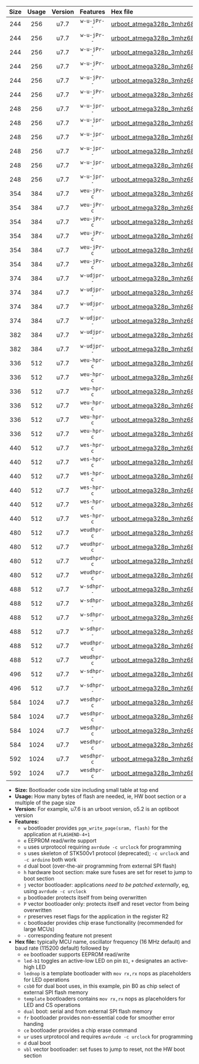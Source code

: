 |Size|Usage|Version|Features|Hex file|
|:-:|:-:|:-:|:-:|:--|
|244|256|u7.7|`w-u-jPr--`|[urboot_atmega328p_3mhz6864_460800bps_led+b1_ur_vbl.hex](https://raw.githubusercontent.com/stefanrueger/urboot.hex/main/mcus/atmega328p/fcpu_3mhz6864/460800_bps/urboot_atmega328p_3mhz6864_460800bps_led+b1_ur_vbl.hex)|
|244|256|u7.7|`w-u-jPr--`|[urboot_atmega328p_3mhz6864_460800bps_led+b5_ur_vbl.hex](https://raw.githubusercontent.com/stefanrueger/urboot.hex/main/mcus/atmega328p/fcpu_3mhz6864/460800_bps/urboot_atmega328p_3mhz6864_460800bps_led+b5_ur_vbl.hex)|
|244|256|u7.7|`w-u-jPr--`|[urboot_atmega328p_3mhz6864_460800bps_led+d5_ur_vbl.hex](https://raw.githubusercontent.com/stefanrueger/urboot.hex/main/mcus/atmega328p/fcpu_3mhz6864/460800_bps/urboot_atmega328p_3mhz6864_460800bps_led+d5_ur_vbl.hex)|
|244|256|u7.7|`w-u-jPr--`|[urboot_atmega328p_3mhz6864_460800bps_led-b1_ur_vbl.hex](https://raw.githubusercontent.com/stefanrueger/urboot.hex/main/mcus/atmega328p/fcpu_3mhz6864/460800_bps/urboot_atmega328p_3mhz6864_460800bps_led-b1_ur_vbl.hex)|
|244|256|u7.7|`w-u-jPr--`|[urboot_atmega328p_3mhz6864_460800bps_led-d5_ur_vbl.hex](https://raw.githubusercontent.com/stefanrueger/urboot.hex/main/mcus/atmega328p/fcpu_3mhz6864/460800_bps/urboot_atmega328p_3mhz6864_460800bps_led-d5_ur_vbl.hex)|
|244|256|u7.7|`w-u-jPr--`|[urboot_atmega328p_3mhz6864_460800bps_lednop_ur_vbl.hex](https://raw.githubusercontent.com/stefanrueger/urboot.hex/main/mcus/atmega328p/fcpu_3mhz6864/460800_bps/urboot_atmega328p_3mhz6864_460800bps_lednop_ur_vbl.hex)|
|248|256|u7.7|`w-u-jpr--`|[urboot_atmega328p_3mhz6864_460800bps_led+b1_fr_ur_vbl.hex](https://raw.githubusercontent.com/stefanrueger/urboot.hex/main/mcus/atmega328p/fcpu_3mhz6864/460800_bps/urboot_atmega328p_3mhz6864_460800bps_led+b1_fr_ur_vbl.hex)|
|248|256|u7.7|`w-u-jpr--`|[urboot_atmega328p_3mhz6864_460800bps_led+b5_fr_ur_vbl.hex](https://raw.githubusercontent.com/stefanrueger/urboot.hex/main/mcus/atmega328p/fcpu_3mhz6864/460800_bps/urboot_atmega328p_3mhz6864_460800bps_led+b5_fr_ur_vbl.hex)|
|248|256|u7.7|`w-u-jpr--`|[urboot_atmega328p_3mhz6864_460800bps_led+d5_fr_ur_vbl.hex](https://raw.githubusercontent.com/stefanrueger/urboot.hex/main/mcus/atmega328p/fcpu_3mhz6864/460800_bps/urboot_atmega328p_3mhz6864_460800bps_led+d5_fr_ur_vbl.hex)|
|248|256|u7.7|`w-u-jpr--`|[urboot_atmega328p_3mhz6864_460800bps_led-b1_fr_ur_vbl.hex](https://raw.githubusercontent.com/stefanrueger/urboot.hex/main/mcus/atmega328p/fcpu_3mhz6864/460800_bps/urboot_atmega328p_3mhz6864_460800bps_led-b1_fr_ur_vbl.hex)|
|248|256|u7.7|`w-u-jpr--`|[urboot_atmega328p_3mhz6864_460800bps_led-d5_fr_ur_vbl.hex](https://raw.githubusercontent.com/stefanrueger/urboot.hex/main/mcus/atmega328p/fcpu_3mhz6864/460800_bps/urboot_atmega328p_3mhz6864_460800bps_led-d5_fr_ur_vbl.hex)|
|248|256|u7.7|`w-u-jpr--`|[urboot_atmega328p_3mhz6864_460800bps_lednop_fr_ur_vbl.hex](https://raw.githubusercontent.com/stefanrueger/urboot.hex/main/mcus/atmega328p/fcpu_3mhz6864/460800_bps/urboot_atmega328p_3mhz6864_460800bps_lednop_fr_ur_vbl.hex)|
|354|384|u7.7|`weu-jPr-c`|[urboot_atmega328p_3mhz6864_460800bps_ee_led+b1_fr_ce_ur_vbl.hex](https://raw.githubusercontent.com/stefanrueger/urboot.hex/main/mcus/atmega328p/fcpu_3mhz6864/460800_bps/urboot_atmega328p_3mhz6864_460800bps_ee_led+b1_fr_ce_ur_vbl.hex)|
|354|384|u7.7|`weu-jPr-c`|[urboot_atmega328p_3mhz6864_460800bps_ee_led+b5_fr_ce_ur_vbl.hex](https://raw.githubusercontent.com/stefanrueger/urboot.hex/main/mcus/atmega328p/fcpu_3mhz6864/460800_bps/urboot_atmega328p_3mhz6864_460800bps_ee_led+b5_fr_ce_ur_vbl.hex)|
|354|384|u7.7|`weu-jPr-c`|[urboot_atmega328p_3mhz6864_460800bps_ee_led+d5_fr_ce_ur_vbl.hex](https://raw.githubusercontent.com/stefanrueger/urboot.hex/main/mcus/atmega328p/fcpu_3mhz6864/460800_bps/urboot_atmega328p_3mhz6864_460800bps_ee_led+d5_fr_ce_ur_vbl.hex)|
|354|384|u7.7|`weu-jPr-c`|[urboot_atmega328p_3mhz6864_460800bps_ee_led-b1_fr_ce_ur_vbl.hex](https://raw.githubusercontent.com/stefanrueger/urboot.hex/main/mcus/atmega328p/fcpu_3mhz6864/460800_bps/urboot_atmega328p_3mhz6864_460800bps_ee_led-b1_fr_ce_ur_vbl.hex)|
|354|384|u7.7|`weu-jPr-c`|[urboot_atmega328p_3mhz6864_460800bps_ee_led-d5_fr_ce_ur_vbl.hex](https://raw.githubusercontent.com/stefanrueger/urboot.hex/main/mcus/atmega328p/fcpu_3mhz6864/460800_bps/urboot_atmega328p_3mhz6864_460800bps_ee_led-d5_fr_ce_ur_vbl.hex)|
|354|384|u7.7|`weu-jPr-c`|[urboot_atmega328p_3mhz6864_460800bps_ee_lednop_fr_ce_ur_vbl.hex](https://raw.githubusercontent.com/stefanrueger/urboot.hex/main/mcus/atmega328p/fcpu_3mhz6864/460800_bps/urboot_atmega328p_3mhz6864_460800bps_ee_lednop_fr_ce_ur_vbl.hex)|
|374|384|u7.7|`w-udjpr--`|[urboot_atmega328p_3mhz6864_460800bps_led+b1_csb0_dual_ur_vbl.hex](https://raw.githubusercontent.com/stefanrueger/urboot.hex/main/mcus/atmega328p/fcpu_3mhz6864/460800_bps/urboot_atmega328p_3mhz6864_460800bps_led+b1_csb0_dual_ur_vbl.hex)|
|374|384|u7.7|`w-udjpr--`|[urboot_atmega328p_3mhz6864_460800bps_led+d5_csb0_dual_ur_vbl.hex](https://raw.githubusercontent.com/stefanrueger/urboot.hex/main/mcus/atmega328p/fcpu_3mhz6864/460800_bps/urboot_atmega328p_3mhz6864_460800bps_led+d5_csb0_dual_ur_vbl.hex)|
|374|384|u7.7|`w-udjpr--`|[urboot_atmega328p_3mhz6864_460800bps_led-b1_csb0_dual_ur_vbl.hex](https://raw.githubusercontent.com/stefanrueger/urboot.hex/main/mcus/atmega328p/fcpu_3mhz6864/460800_bps/urboot_atmega328p_3mhz6864_460800bps_led-b1_csb0_dual_ur_vbl.hex)|
|374|384|u7.7|`w-udjpr--`|[urboot_atmega328p_3mhz6864_460800bps_led-d5_csb0_dual_ur_vbl.hex](https://raw.githubusercontent.com/stefanrueger/urboot.hex/main/mcus/atmega328p/fcpu_3mhz6864/460800_bps/urboot_atmega328p_3mhz6864_460800bps_led-d5_csb0_dual_ur_vbl.hex)|
|382|384|u7.7|`w-udjpr--`|[urboot_atmega328p_3mhz6864_460800bps_led+b1_csd5_dual_ur_vbl.hex](https://raw.githubusercontent.com/stefanrueger/urboot.hex/main/mcus/atmega328p/fcpu_3mhz6864/460800_bps/urboot_atmega328p_3mhz6864_460800bps_led+b1_csd5_dual_ur_vbl.hex)|
|382|384|u7.7|`w-udjpr--`|[urboot_atmega328p_3mhz6864_460800bps_template_dual_ur_vbl.hex](https://raw.githubusercontent.com/stefanrueger/urboot.hex/main/mcus/atmega328p/fcpu_3mhz6864/460800_bps/urboot_atmega328p_3mhz6864_460800bps_template_dual_ur_vbl.hex)|
|336|512|u7.7|`weu-hpr-c`|[urboot_atmega328p_3mhz6864_460800bps_ee_led+b1_fr_ce_ur.hex](https://raw.githubusercontent.com/stefanrueger/urboot.hex/main/mcus/atmega328p/fcpu_3mhz6864/460800_bps/urboot_atmega328p_3mhz6864_460800bps_ee_led+b1_fr_ce_ur.hex)|
|336|512|u7.7|`weu-hpr-c`|[urboot_atmega328p_3mhz6864_460800bps_ee_led+b5_fr_ce_ur.hex](https://raw.githubusercontent.com/stefanrueger/urboot.hex/main/mcus/atmega328p/fcpu_3mhz6864/460800_bps/urboot_atmega328p_3mhz6864_460800bps_ee_led+b5_fr_ce_ur.hex)|
|336|512|u7.7|`weu-hpr-c`|[urboot_atmega328p_3mhz6864_460800bps_ee_led+d5_fr_ce_ur.hex](https://raw.githubusercontent.com/stefanrueger/urboot.hex/main/mcus/atmega328p/fcpu_3mhz6864/460800_bps/urboot_atmega328p_3mhz6864_460800bps_ee_led+d5_fr_ce_ur.hex)|
|336|512|u7.7|`weu-hpr-c`|[urboot_atmega328p_3mhz6864_460800bps_ee_led-b1_fr_ce_ur.hex](https://raw.githubusercontent.com/stefanrueger/urboot.hex/main/mcus/atmega328p/fcpu_3mhz6864/460800_bps/urboot_atmega328p_3mhz6864_460800bps_ee_led-b1_fr_ce_ur.hex)|
|336|512|u7.7|`weu-hpr-c`|[urboot_atmega328p_3mhz6864_460800bps_ee_led-d5_fr_ce_ur.hex](https://raw.githubusercontent.com/stefanrueger/urboot.hex/main/mcus/atmega328p/fcpu_3mhz6864/460800_bps/urboot_atmega328p_3mhz6864_460800bps_ee_led-d5_fr_ce_ur.hex)|
|336|512|u7.7|`weu-hpr-c`|[urboot_atmega328p_3mhz6864_460800bps_ee_lednop_fr_ce_ur.hex](https://raw.githubusercontent.com/stefanrueger/urboot.hex/main/mcus/atmega328p/fcpu_3mhz6864/460800_bps/urboot_atmega328p_3mhz6864_460800bps_ee_lednop_fr_ce_ur.hex)|
|440|512|u7.7|`wes-hpr-c`|[urboot_atmega328p_3mhz6864_460800bps_ee_led+b1_fr_ce.hex](https://raw.githubusercontent.com/stefanrueger/urboot.hex/main/mcus/atmega328p/fcpu_3mhz6864/460800_bps/urboot_atmega328p_3mhz6864_460800bps_ee_led+b1_fr_ce.hex)|
|440|512|u7.7|`wes-hpr-c`|[urboot_atmega328p_3mhz6864_460800bps_ee_led+b5_fr_ce.hex](https://raw.githubusercontent.com/stefanrueger/urboot.hex/main/mcus/atmega328p/fcpu_3mhz6864/460800_bps/urboot_atmega328p_3mhz6864_460800bps_ee_led+b5_fr_ce.hex)|
|440|512|u7.7|`wes-hpr-c`|[urboot_atmega328p_3mhz6864_460800bps_ee_led+d5_fr_ce.hex](https://raw.githubusercontent.com/stefanrueger/urboot.hex/main/mcus/atmega328p/fcpu_3mhz6864/460800_bps/urboot_atmega328p_3mhz6864_460800bps_ee_led+d5_fr_ce.hex)|
|440|512|u7.7|`wes-hpr-c`|[urboot_atmega328p_3mhz6864_460800bps_ee_led-b1_fr_ce.hex](https://raw.githubusercontent.com/stefanrueger/urboot.hex/main/mcus/atmega328p/fcpu_3mhz6864/460800_bps/urboot_atmega328p_3mhz6864_460800bps_ee_led-b1_fr_ce.hex)|
|440|512|u7.7|`wes-hpr-c`|[urboot_atmega328p_3mhz6864_460800bps_ee_led-d5_fr_ce.hex](https://raw.githubusercontent.com/stefanrueger/urboot.hex/main/mcus/atmega328p/fcpu_3mhz6864/460800_bps/urboot_atmega328p_3mhz6864_460800bps_ee_led-d5_fr_ce.hex)|
|440|512|u7.7|`wes-hpr-c`|[urboot_atmega328p_3mhz6864_460800bps_ee_lednop_fr_ce.hex](https://raw.githubusercontent.com/stefanrueger/urboot.hex/main/mcus/atmega328p/fcpu_3mhz6864/460800_bps/urboot_atmega328p_3mhz6864_460800bps_ee_lednop_fr_ce.hex)|
|480|512|u7.7|`weudhpr-c`|[urboot_atmega328p_3mhz6864_460800bps_ee_led+b1_csb0_dual_fr_ce_ur.hex](https://raw.githubusercontent.com/stefanrueger/urboot.hex/main/mcus/atmega328p/fcpu_3mhz6864/460800_bps/urboot_atmega328p_3mhz6864_460800bps_ee_led+b1_csb0_dual_fr_ce_ur.hex)|
|480|512|u7.7|`weudhpr-c`|[urboot_atmega328p_3mhz6864_460800bps_ee_led+d5_csb0_dual_fr_ce_ur.hex](https://raw.githubusercontent.com/stefanrueger/urboot.hex/main/mcus/atmega328p/fcpu_3mhz6864/460800_bps/urboot_atmega328p_3mhz6864_460800bps_ee_led+d5_csb0_dual_fr_ce_ur.hex)|
|480|512|u7.7|`weudhpr-c`|[urboot_atmega328p_3mhz6864_460800bps_ee_led-b1_csb0_dual_fr_ce_ur.hex](https://raw.githubusercontent.com/stefanrueger/urboot.hex/main/mcus/atmega328p/fcpu_3mhz6864/460800_bps/urboot_atmega328p_3mhz6864_460800bps_ee_led-b1_csb0_dual_fr_ce_ur.hex)|
|480|512|u7.7|`weudhpr-c`|[urboot_atmega328p_3mhz6864_460800bps_ee_led-d5_csb0_dual_fr_ce_ur.hex](https://raw.githubusercontent.com/stefanrueger/urboot.hex/main/mcus/atmega328p/fcpu_3mhz6864/460800_bps/urboot_atmega328p_3mhz6864_460800bps_ee_led-d5_csb0_dual_fr_ce_ur.hex)|
|488|512|u7.7|`w-sdhpr--`|[urboot_atmega328p_3mhz6864_460800bps_led+b1_csb0_dual_fr.hex](https://raw.githubusercontent.com/stefanrueger/urboot.hex/main/mcus/atmega328p/fcpu_3mhz6864/460800_bps/urboot_atmega328p_3mhz6864_460800bps_led+b1_csb0_dual_fr.hex)|
|488|512|u7.7|`w-sdhpr--`|[urboot_atmega328p_3mhz6864_460800bps_led+d5_csb0_dual_fr.hex](https://raw.githubusercontent.com/stefanrueger/urboot.hex/main/mcus/atmega328p/fcpu_3mhz6864/460800_bps/urboot_atmega328p_3mhz6864_460800bps_led+d5_csb0_dual_fr.hex)|
|488|512|u7.7|`w-sdhpr--`|[urboot_atmega328p_3mhz6864_460800bps_led-b1_csb0_dual_fr.hex](https://raw.githubusercontent.com/stefanrueger/urboot.hex/main/mcus/atmega328p/fcpu_3mhz6864/460800_bps/urboot_atmega328p_3mhz6864_460800bps_led-b1_csb0_dual_fr.hex)|
|488|512|u7.7|`w-sdhpr--`|[urboot_atmega328p_3mhz6864_460800bps_led-d5_csb0_dual_fr.hex](https://raw.githubusercontent.com/stefanrueger/urboot.hex/main/mcus/atmega328p/fcpu_3mhz6864/460800_bps/urboot_atmega328p_3mhz6864_460800bps_led-d5_csb0_dual_fr.hex)|
|488|512|u7.7|`weudhpr-c`|[urboot_atmega328p_3mhz6864_460800bps_ee_led+b1_csd5_dual_fr_ce_ur.hex](https://raw.githubusercontent.com/stefanrueger/urboot.hex/main/mcus/atmega328p/fcpu_3mhz6864/460800_bps/urboot_atmega328p_3mhz6864_460800bps_ee_led+b1_csd5_dual_fr_ce_ur.hex)|
|488|512|u7.7|`weudhpr-c`|[urboot_atmega328p_3mhz6864_460800bps_ee_template_dual_fr_ce_ur.hex](https://raw.githubusercontent.com/stefanrueger/urboot.hex/main/mcus/atmega328p/fcpu_3mhz6864/460800_bps/urboot_atmega328p_3mhz6864_460800bps_ee_template_dual_fr_ce_ur.hex)|
|496|512|u7.7|`w-sdhpr--`|[urboot_atmega328p_3mhz6864_460800bps_led+b1_csd5_dual_fr.hex](https://raw.githubusercontent.com/stefanrueger/urboot.hex/main/mcus/atmega328p/fcpu_3mhz6864/460800_bps/urboot_atmega328p_3mhz6864_460800bps_led+b1_csd5_dual_fr.hex)|
|496|512|u7.7|`w-sdhpr--`|[urboot_atmega328p_3mhz6864_460800bps_template_dual_fr.hex](https://raw.githubusercontent.com/stefanrueger/urboot.hex/main/mcus/atmega328p/fcpu_3mhz6864/460800_bps/urboot_atmega328p_3mhz6864_460800bps_template_dual_fr.hex)|
|584|1024|u7.7|`wesdhpr-c`|[urboot_atmega328p_3mhz6864_460800bps_ee_led+b1_csb0_dual_fr_ce.hex](https://raw.githubusercontent.com/stefanrueger/urboot.hex/main/mcus/atmega328p/fcpu_3mhz6864/460800_bps/urboot_atmega328p_3mhz6864_460800bps_ee_led+b1_csb0_dual_fr_ce.hex)|
|584|1024|u7.7|`wesdhpr-c`|[urboot_atmega328p_3mhz6864_460800bps_ee_led+d5_csb0_dual_fr_ce.hex](https://raw.githubusercontent.com/stefanrueger/urboot.hex/main/mcus/atmega328p/fcpu_3mhz6864/460800_bps/urboot_atmega328p_3mhz6864_460800bps_ee_led+d5_csb0_dual_fr_ce.hex)|
|584|1024|u7.7|`wesdhpr-c`|[urboot_atmega328p_3mhz6864_460800bps_ee_led-b1_csb0_dual_fr_ce.hex](https://raw.githubusercontent.com/stefanrueger/urboot.hex/main/mcus/atmega328p/fcpu_3mhz6864/460800_bps/urboot_atmega328p_3mhz6864_460800bps_ee_led-b1_csb0_dual_fr_ce.hex)|
|584|1024|u7.7|`wesdhpr-c`|[urboot_atmega328p_3mhz6864_460800bps_ee_led-d5_csb0_dual_fr_ce.hex](https://raw.githubusercontent.com/stefanrueger/urboot.hex/main/mcus/atmega328p/fcpu_3mhz6864/460800_bps/urboot_atmega328p_3mhz6864_460800bps_ee_led-d5_csb0_dual_fr_ce.hex)|
|592|1024|u7.7|`wesdhpr-c`|[urboot_atmega328p_3mhz6864_460800bps_ee_led+b1_csd5_dual_fr_ce.hex](https://raw.githubusercontent.com/stefanrueger/urboot.hex/main/mcus/atmega328p/fcpu_3mhz6864/460800_bps/urboot_atmega328p_3mhz6864_460800bps_ee_led+b1_csd5_dual_fr_ce.hex)|
|592|1024|u7.7|`wesdhpr-c`|[urboot_atmega328p_3mhz6864_460800bps_ee_template_dual_fr_ce.hex](https://raw.githubusercontent.com/stefanrueger/urboot.hex/main/mcus/atmega328p/fcpu_3mhz6864/460800_bps/urboot_atmega328p_3mhz6864_460800bps_ee_template_dual_fr_ce.hex)|

- **Size:** Bootloader code size including small table at top end
- **Usage:** How many bytes of flash are needed, ie, HW boot section or a multiple of the page size
- **Version:** For example, u7.6 is an urboot version, o5.2 is an optiboot version
- **Features:**
  + `w` bootloader provides `pgm_write_page(sram, flash)` for the application at `FLASHEND-4+1`
  + `e` EEPROM read/write support
  + `u` uses urprotocol requiring `avrdude -c urclock` for programming
  + `s` uses skeleton of STK500v1 protocol (deprecated); `-c urclock` and `-c arduino` both work
  + `d` dual boot (over-the-air programming from external SPI flash)
  + `h` hardware boot section: make sure fuses are set for reset to jump to boot section
  + `j` vector bootloader: applications *need to be patched externally*, eg, using `avrdude -c urclock`
  + `p` bootloader protects itself from being overwritten
  + `P` vector bootloader only: protects itself and reset vector from being overwritten
  + `r` preserves reset flags for the application in the register R2
  + `c` bootloader provides chip erase functionality (recommended for large MCUs)
  + `-` corresponding feature not present
- **Hex file:** typically MCU name, oscillator frequency (16 MHz default) and baud rate (115200 default) followed by
  + `ee` bootloader supports EEPROM read/write
  + `led-b1` toggles an active-low LED on pin `B1`, `+` designates an active-high LED
  + `lednop` is a template bootloader with `mov rx,rx` nops as placeholders for LED operations
  + `csb0` for dual boot uses, in this example, pin B0 as chip select of external SPI flash memory
  + `template` bootloaders contains `mov rx,rx` nops as placeholders for LED and CS operations
  + `dual` boot: serial and from external SPI flash memory
  + `fr` bootloader provides non-essential code for smoother error handing
  + `ce` bootloader provides a chip erase command
  + `ur` uses urprotocol and requires `avrdude -c urclock` for programming
  + `d` dual boot
  + `vbl` vector bootloader: set fuses to jump to reset, not the HW boot section
